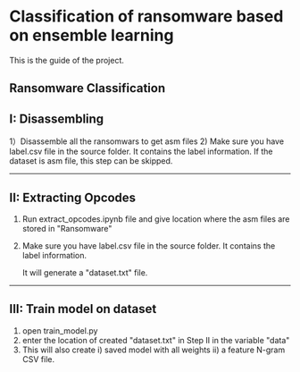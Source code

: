 # Classification of ransomware based on ensemble learning
This is the guide of the project.

Ransomware Classification
--------------------------------------------------
I: Disassembling
--------------------------------------------------
1）Disassemble all the ransomwars to get asm files
2) Make sure you have label.csv file in the source folder. It contains the label information.
	If the dataset is asm file, this step can be skipped.

--------------------------------------------------
II: Extracting Opcodes
--------------------------------------------------
1) Run extract_opcodes.ipynb file and give location where the asm files are stored in "Ransomware"
2) Make sure you have label.csv file in the source folder. It contains the label information.
	
	It will generate a "dataset.txt" file.

--------------------------------------------------
III: Train model on dataset
--------------------------------------------------
1) open train_model.py
2) enter the location of created "dataset.txt" in Step II in the variable "data"
3) This will also create 
	i) saved model with all weights
	ii) a feature N-gram CSV file.
